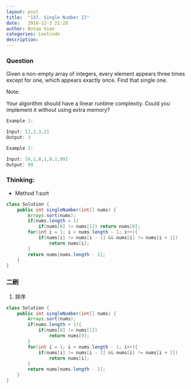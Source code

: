 ```yaml
---
layout: post
title:  "137. Single Number II"
date:   2018-12-3 21:20
author: Botao Xiao
categories: Leetcode
description:
---
```

### Question
Given a non-empty array of integers, every element appears three times except for one, which appears exactly once. Find that single one.

Note:

Your algorithm should have a linear runtime complexity. Could you implement it without using extra memory?

```Java
Example 1:

Input: [2,2,3,2]
Output: 3

Example 2:

Input: [0,1,0,1,0,1,99]
Output: 99
```

### Thinking:
* Method 1:sort

```Java
class Solution {
    public int singleNumber(int[] nums) {
        Arrays.sort(nums);
        if(nums.length > 1)
            if(nums[0] != nums[1]) return nums[0];
        for(int i = 1; i < nums.length - 1; i++){
            if(nums[i] != nums[i - 1] && nums[i] != nums[i + 1])
                return nums[i];
        }
        return nums[nums.length - 1];
    }
}
```

### 二刷
1. 排序
```Java
class Solution {
    public int singleNumber(int[] nums) {
        Arrays.sort(nums);
        if(nums.length > 1){
            if(nums[0] != nums[1])
                return nums[0];
        }
        for(int i = 1; i < nums.length - 1; i++){
            if(nums[i] != nums[i - 1] && nums[i] != nums[i + 1])
                return nums[i];
        }
        return nums[nums.length - 1];
    }
}
```
